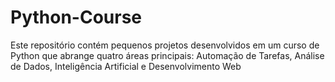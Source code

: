 # Python-Course
Este repositório contém pequenos projetos desenvolvidos em um curso de Python que abrange quatro áreas principais: Automação de Tarefas, Análise de Dados, Inteligência Artificial e Desenvolvimento Web
